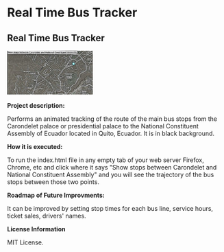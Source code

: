 # Real Time Bus Tracker
## Real Time Bus Tracker
<img src = "The_Real_Time_Bus_Tracker.jpeg" width = "200" />

**Project description:**

Performs an animated tracking of the route of the main bus stops from the Carondelet palace or presidential palace to the National Constituent Assembly of Ecuador located in Quito, Ecuador. It is in black background.

**How it is executed:**

To run the index.html file in any empty tab of your web server Firefox, Chrome, etc and click where it says "Show stops between Carondelet and National Constituent Assembly" and you will see the trajectory of the bus stops between those two points.

**Roadmap of Future Improvments:**

It can be improved by setting stop times for each bus line, service hours, ticket sales, drivers' names.

**License Information** 

MIT License.

